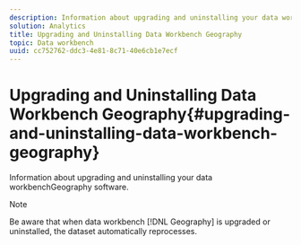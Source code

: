```yaml
---
description: Information about upgrading and uninstalling your data workbenchGeography software.
solution: Analytics
title: Upgrading and Uninstalling Data Workbench Geography
topic: Data workbench
uuid: cc752762-ddc3-4e81-8c71-40e6cb1e7ecf
---
```


# Upgrading and Uninstalling Data Workbench Geography{#upgrading-and-uninstalling-data-workbench-geography}

Information about upgrading and uninstalling your data workbenchGeography software.

>[!NOTE]
>
>Be aware that when data workbench [!DNL Geography] is upgraded or uninstalled, the dataset automatically reprocesses.

